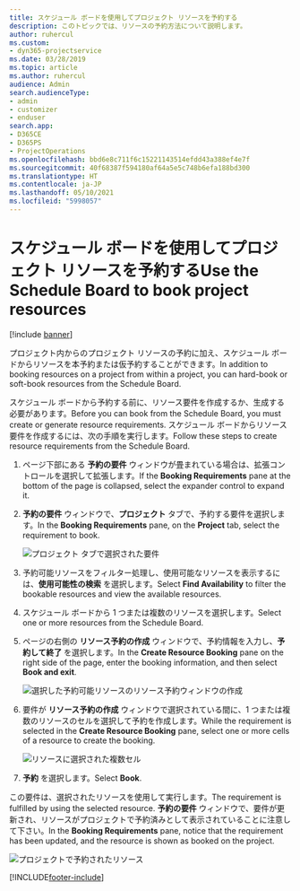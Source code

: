 ```yaml
---
title: スケジュール ボードを使用してプロジェクト リソースを予約する
description: このトピックでは、リソースの予約方法について説明します。
author: ruhercul
ms.custom:
- dyn365-projectservice
ms.date: 03/28/2019
ms.topic: article
ms.author: ruhercul
audience: Admin
search.audienceType:
- admin
- customizer
- enduser
search.app:
- D365CE
- D365PS
- ProjectOperations
ms.openlocfilehash: bbd6e8c711f6c15221143514efdd43a388ef4e7f
ms.sourcegitcommit: 40f68387f594180af64a5e5c748b6efa188bd300
ms.translationtype: HT
ms.contentlocale: ja-JP
ms.lasthandoff: 05/10/2021
ms.locfileid: "5998057"
---
```

# <a name="use-the-schedule-board-to-book-project-resources"></a><span data-ttu-id="49927-103">スケジュール ボードを使用してプロジェクト リソースを予約する</span><span class="sxs-lookup"><span data-stu-id="49927-103">Use the Schedule Board to book project resources</span></span>

[!include [banner](../includes/psa-now-project-operations.md)]

<span data-ttu-id="49927-104">プロジェクト内からのプロジェクト リソースの予約に加え、スケジュール ボードからリソースを本予約または仮予約することができます。</span><span class="sxs-lookup"><span data-stu-id="49927-104">In addition to booking resources on a project from within a project, you can hard-book or soft-book resources from the Schedule Board.</span></span>

<span data-ttu-id="49927-105">スケジュール ボードから予約する前に、リソース要件を作成するか、生成する必要があります。</span><span class="sxs-lookup"><span data-stu-id="49927-105">Before you can book from the Schedule Board, you must create or generate resource requirements.</span></span> <span data-ttu-id="49927-106">スケジュール ボードからリソース要件を作成するには、次の手順を実行します。</span><span class="sxs-lookup"><span data-stu-id="49927-106">Follow these steps to create resource requirements from the Schedule Board.</span></span>

1. <span data-ttu-id="49927-107">ページ下部にある **予約の要件** ウィンドウが畳まれている場合は、拡張コントロールを選択して拡張します。</span><span class="sxs-lookup"><span data-stu-id="49927-107">If the **Booking Requirements** pane at the bottom of the page is collapsed, select the expander control to expand it.</span></span>
2. <span data-ttu-id="49927-108">**予約の要件** ウィンドウで、**プロジェクト** タブで、予約する要件を選択します。</span><span class="sxs-lookup"><span data-stu-id="49927-108">In the **Booking Requirements** pane, on the **Project** tab, select the requirement to book.</span></span>

    ![プロジェクト タブで選択された要件](media/Resource-Management-image73.png)

3. <span data-ttu-id="49927-110">予約可能リソースをフィルター処理し、使用可能なリソースを表示するには、**使用可能性の検索** を選択します。</span><span class="sxs-lookup"><span data-stu-id="49927-110">Select **Find Availability** to filter the bookable resources and view the available resources.</span></span> 
4. <span data-ttu-id="49927-111">スケジュール ボードから 1 つまたは複数のリソースを選択します。</span><span class="sxs-lookup"><span data-stu-id="49927-111">Select one or more resources from the Schedule Board.</span></span> 
5. <span data-ttu-id="49927-112">ページの右側の **リソース予約の作成** ウィンドウで、予約情報を入力し、**予約して終了** を選択します。</span><span class="sxs-lookup"><span data-stu-id="49927-112">In the **Create Resource Booking** pane on the right side of the page, enter the booking information, and then select **Book and exit**.</span></span>

    ![選択した予約可能リソースのリソース予約ウィンドウの作成](media/Resource-Management-image74.png)

6. <span data-ttu-id="49927-114">要件が **リソース予約の作成** ウィンドウで選択されている間に、1 つまたは複数のリソースのセルを選択して予約を作成します。</span><span class="sxs-lookup"><span data-stu-id="49927-114">While the requirement is selected in the **Create Resource Booking** pane, select one or more cells of a resource to create the booking.</span></span>

    ![リソースに選択された複数セル](media/Resource-Management-image75.png)

7. <span data-ttu-id="49927-116">**予約** を選択します。</span><span class="sxs-lookup"><span data-stu-id="49927-116">Select **Book**.</span></span>

<span data-ttu-id="49927-117">この要件は、選択されたリソースを使用して実行します。</span><span class="sxs-lookup"><span data-stu-id="49927-117">The requirement is fulfilled by using the selected resource.</span></span> <span data-ttu-id="49927-118">**予約の要件** ウィンドウで、要件が更新され、リソースがプロジェクトで予約済みとして表示されていることに注意して下さい。</span><span class="sxs-lookup"><span data-stu-id="49927-118">In the **Booking Requirements** pane, notice that the requirement has been updated, and the resource is shown as booked on the project.</span></span>

![プロジェクトで予約されたリソース](media/Resource-Management-image76.png)


[!INCLUDE[footer-include](../includes/footer-banner.md)]